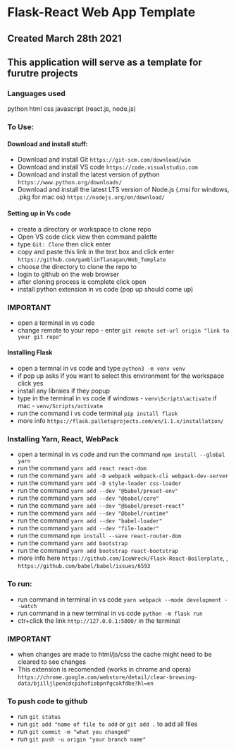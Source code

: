 # Flask-React Web App Template
## Created March 28th 2021
## This application will serve as a template for furutre projects

### Languages used

python
html
css
javascript (react.js, node.js)

### To Use:

#### Download and install stuff:
* Download and install Git `https://git-scm.com/download/win`
* Download and install VS code `https://code.visualstudio.com`
* Download and install the latest version of python `https://www.python.org/downloads/`
* Download and install the latest LTS version of Node.js (.msi for windows, .pkg for mac os) `https://nodejs.org/en/download/` 



#### Setting up in Vs code
* create a directory or workspace to clone repo
* Open VS code click view then command palette
* type `Git: Clone` then click enter 
* copy and paste this link in the text box and click enter `https://github.com/gamblinflanagan/Web_Template`
* choose the directory to clone the repo to  
* login to github on the web browser
* after cloning process is complete click open
* install python extension in vs code (pop up should come up)

### IMPORTANT
* open a terminal in vs code
* change remote to your repo - enter `git remote set-url origin "link to your git repo"`


#### Installing Flask
* open a termnal in vs code and type `python3 -m venv venv`
* if pop up asks if you want to select this environment for the workspace click yes
* install any libraies if they popup
* type in the terminal in vs code if windows - `venv\Scripts\activate` if mac - `venv/Scripts/activate` 
* run the command i vs code terminal `pip install flask`
* more info `https://flask.palletsprojects.com/en/1.1.x/installation/`

### Installing Yarn, React, WebPack
* open a terminal in vs code and run the command `npm install --global yarn`
*  run the command `yarn add react react-dom`
*  run the command `yarn add -D webpack webpack-cli webpack-dev-server`
*  run the command `yarn add -D style-loader css-loader`
*  run the command `yarn add --dev "@babel/preset-env"`
*  run the command `yarn add --dev "@babel/core"`
*  run the command `yarn add --dev "@babel/preset-react"`
*  run the command `yarn add --dev "@babel/runtime"`
*  run the command `yarn add --dev "babel-loader"`
*  run the command `yarn add --dev "file-loader"`
*  run the command `npm install --save react-router-dom`
*  run the command `yarn add bootstrap`
*  run the command `yarn add bootstrap react-bootstrap`
* more info here `https://github.com/IceWreck/Flask-React-Boilerplate`, , `https://github.com/babel/babel/issues/6593`

### To run: 
* run command in terminal in vs code `yarn webpack --mode development --watch`
* run command in a new terminal in vs code `python -m flask run`
* ctr+click the link `http://127.0.0.1:5000/` in the terminal

### IMPORTANT
* when changes are made to html/js/css the cache might need to be cleared to see changes
* This extension is recomended (works in chrome and opera) `https://chrome.google.com/webstore/detail/clear-browsing-data/bjilljlpencdcpihofiobpnfgcakfdbe?hl=en`


### To push code to github
* run `git status`
* run `git add "name of file to add` or `git add .` to add all files
* run `git commit -m "what you changed"`
* run `git push -u origin "your branch name"`
